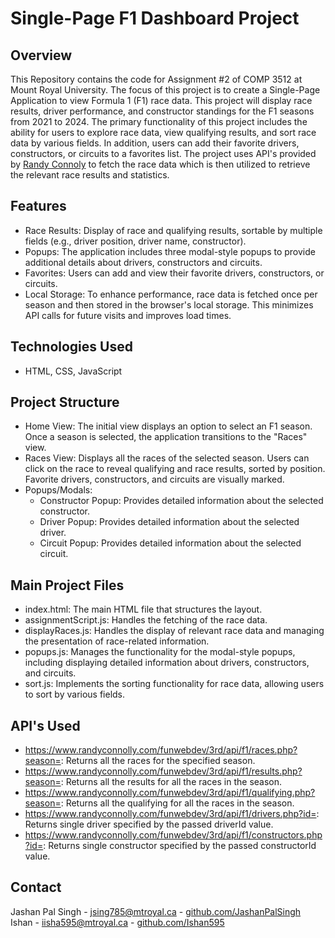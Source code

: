 # Single-Page F1 Dashboard Project

## Overview
This Repository contains the code for Assignment #2 of COMP 3512 at Mount Royal University. The focus of this project is to create a Single-Page Application to view Formula 1 (F1) race data. This project will display race results, driver performance, and constructor standings for the F1 seasons from 2021 to 2024. The primary functionality of this project includes the ability for users to explore race data, view qualifying results, and sort race data by various fields. In addition, users can add their favorite drivers, constructors, or circuits to a favorites list. The project uses API's provided by [Randy Connoly](https://github.com/rconnolly) to fetch the race data which is then utilized to retrieve the relevant race results and statistics.

## Features
- Race Results: Display of race and qualifying results, sortable by multiple fields (e.g., driver position, driver name, constructor).
- Popups: The application includes three modal-style popups to provide additional details about drivers, constructors and circuits.
- Favorites: Users can add and view their favorite drivers, constructors, or circuits.
- Local Storage: To enhance performance, race data is fetched once per season and then stored in the browser's local storage. This minimizes API calls for future visits and improves load times.

## Technologies Used
- HTML, CSS, JavaScript

## Project Structure
- Home View: The initial view displays an option to select an F1 season. Once a season is selected, the application transitions to the "Races" view.
- Races View: Displays all the races of the selected season. Users can click on the race to reveal qualifying and race results, sorted by position. Favorite drivers, constructors, and circuits are visually marked.
- Popups/Modals:
  - Constructor Popup: Provides detailed information about the selected constructor.
  - Driver Popup: Provides detailed information about the selected driver.
  - Circuit Popup: Provides detailed information about the selected circuit.

## Main Project Files
- index.html: The main HTML file that structures the layout.
- assignmentScript.js: Handles the fetching of the race data.
- displayRaces.js: Handles the display of relevant race data and managing the presentation of race-related information.
- popups.js: Manages the functionality for the modal-style popups, including displaying detailed information about drivers, constructors, and circuits.
- sort.js: Implements the sorting functionality for race data, allowing users to sort by various fields.

## API's Used
- https://www.randyconnolly.com/funwebdev/3rd/api/f1/races.php?season=: Returns all the races for the specified season.
- https://www.randyconnolly.com/funwebdev/3rd/api/f1/results.php?season=:  Returns all the results for all the races in the season.
- https://www.randyconnolly.com/funwebdev/3rd/api/f1/qualifying.php?season=: Returns all the qualifying for all the races in the season.
- https://www.randyconnolly.com/funwebdev/3rd/api/f1/drivers.php?id=: Returns single driver specified by the passed driverId value.
- https://www.randyconnolly.com/funwebdev/3rd/api/f1/constructors.php?id=: Returns single constructor specified by the passed constructorId value.

## Contact
Jashan Pal Singh - [jsing785@mtroyal.ca](mailto:jsing785@mtroyal.ca) - [github.com/JashanPalSingh](https://github.com/JashanPalSingh)\
Ishan - [iisha595@mtroyal.ca](mailto:iisha595@mtroyal.ca) - [github.com/Ishan595](https://github.com/Ishan595)
